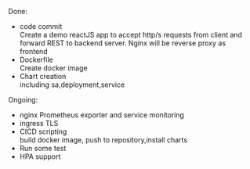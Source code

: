 Done:  
- code commit  
   Create a demo reactJS app to accept http/s requests from client and forward REST to backend server. Nginx will be reverse proxy as frontend  
- Dockerfile  
   Create docker image  
- Chart creation  
   including sa,deployment,service 

Ongoing:  
- nginx Prometheus exporter and service monitoring  
- ingress TLS   
- CICD scripting  
   build docker image, push to repository,install charts  
- Run some test  
- HPA support
